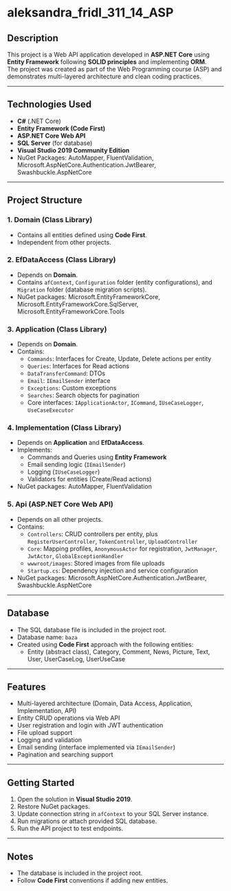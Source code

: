 # aleksandra_fridl_311_14_ASP

## Description
This project is a Web API application developed in **ASP.NET Core** using **Entity Framework** following **SOLID principles** and implementing **ORM**.  
The project was created as part of the Web Programming course (ASP) and demonstrates multi-layered architecture and clean coding practices.

---

## Technologies Used
- **C#** (.NET Core)
- **Entity Framework (Code First)**
- **ASP.NET Core Web API**
- **SQL Server** (for database)
- **Visual Studio 2019 Community Edition**
- NuGet Packages: AutoMapper, FluentValidation, Microsoft.AspNetCore.Authentication.JwtBearer, Swashbuckle.AspNetCore

---

## Project Structure

### 1. Domain (Class Library)
- Contains all entities defined using **Code First**.
- Independent from other projects.

### 2. EfDataAccess (Class Library)
- Depends on **Domain**.
- Contains `afContext`, `Configuration` folder (entity configurations), and `Migration` folder (database migration scripts).
- NuGet packages: Microsoft.EntityFrameworkCore, Microsoft.EntityFrameworkCore.SqlServer, Microsoft.EntityFrameworkCore.Tools

### 3. Application (Class Library)
- Depends on **Domain**.
- Contains:
  - `Commands`: Interfaces for Create, Update, Delete actions per entity
  - `Queries`: Interfaces for Read actions
  - `DataTransferCommand`: DTOs
  - `Email`: `IEmailSender` interface
  - `Exceptions`: Custom exceptions
  - `Searches`: Search objects for pagination
  - Core interfaces: `IApplicationActor`, `ICommand`, `IUseCaseLogger`, `UseCaseExecutor`

### 4. Implementation (Class Library)
- Depends on **Application** and **EfDataAccess**.
- Implements:
  - Commands and Queries using **Entity Framework**
  - Email sending logic (`IEmailSender`)
  - Logging (`IUseCaseLogger`)
  - Validators for entities (Create/Read actions)
- NuGet packages: AutoMapper, FluentValidation

### 5. Api (ASP.NET Core Web API)
- Depends on all other projects.
- Contains:
  - `Controllers`: CRUD controllers per entity, plus `RegisterUserController`, `TokenController`, `UploadController`
  - `Core`: Mapping profiles, `AnonymousActor` for registration, `JwtManager`, `JwtActor`, `GlobalExceptionHandler`
  - `wwwroot/images`: Stored images from file uploads
  - `Startup.cs`: Dependency injection and service configuration
- NuGet packages: Microsoft.AspNetCore.Authentication.JwtBearer, Swashbuckle.AspNetCore

---

## Database
- The SQL database file is included in the project root.
- Database name: `baza`
- Created using **Code First** approach with the following entities:
  - Entity (abstract class), Category, Comment, News, Picture, Text, User, UserCaseLog, UserUseCase

---

## Features
- Multi-layered architecture (Domain, Data Access, Application, Implementation, API)
- Entity CRUD operations via Web API
- User registration and login with JWT authentication
- File upload support
- Logging and validation
- Email sending (interface implemented via `IEmailSender`)
- Pagination and searching support

---

## Getting Started
1. Open the solution in **Visual Studio 2019**.
2. Restore NuGet packages.
3. Update connection string in `afContext` to your SQL Server instance.
4. Run migrations or attach provided SQL database.
5. Run the API project to test endpoints.

---

## Notes
- The database is included in the project root.
- Follow **Code First** conventions if adding new entities.
